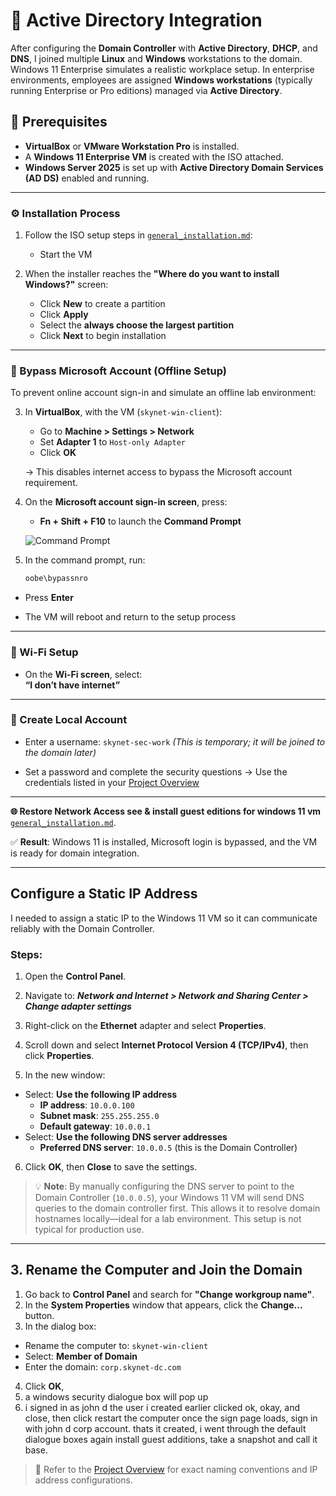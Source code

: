 # 🏢 Active Directory Integration

After configuring the **Domain Controller** with **Active Directory**, **DHCP**, and **DNS**, I joined multiple **Linux** and **Windows** workstations to the domain. Windows 11 Enterprise simulates a realistic workplace setup. In enterprise environments, employees are assigned **Windows workstations** (typically running Enterprise or Pro editions) managed via **Active Directory**.

## 📝 Prerequisites

- **VirtualBox** or **VMware Workstation Pro** is installed.
- A **Windows 11 Enterprise VM** is created with the ISO attached.
- **Windows Server 2025** is set up with **Active Directory Domain Services (AD DS)** enabled and running.

---

### ⚙️ Installation Process

1. Follow the ISO setup steps in [`general_installation.md`](./1.general_installation.md):
   - Start the VM

2. When the installer reaches the **"Where do you want to install Windows?"** screen:
   - Click **New** to create a partition
   - Click **Apply**
   - Select the **always choose the largest partition**
   - Click **Next** to begin installation
---

### 🚫 Bypass Microsoft Account (Offline Setup)

To prevent online account sign-in and simulate an offline lab environment:

3. In **VirtualBox**, with the VM (`skynet-win-client`):
   - Go to **Machine > Settings > Network**
   - Set **Adapter 1** to `Host-only Adapter`
   - Click **OK**

   → This disables internet access to bypass the Microsoft account requirement.

4. On the **Microsoft account sign-in screen**, press:
   - **Fn + Shift + F10** to launch the **Command Prompt**

   ![Command Prompt](img/commandprompt.png)

5. In the command prompt, run:
   ```bash
   oobe\bypassnro

- Press **Enter**

- The VM will reboot and return to the setup process

---

### 📡 Wi-Fi Setup

- On the **Wi-Fi screen**, select:  
  **“I don’t have internet”**

---

### 👤 Create Local Account

- Enter a username:  `skynet-sec-work` _(This is temporary; it will be joined to the domain later)_

- Set a password and complete the security questions → Use the credentials listed in your [Project Overview](https://github.com/Genvarelli/Threat-Detection-Monitoring-Lab)

---

**🌐 Restore Network Access see & install guest editions for windows 11 vm** [`general_installation.md`](./1.general_installation.md).


✅ **Result**: Windows 11 is installed, Microsoft login is bypassed, and the VM is ready for domain integration.

---

## Configure a Static IP Address

I needed to assign a static IP to the Windows 11 VM so it can communicate reliably with the Domain Controller.

### Steps:

1. Open the **Control Panel**.
2. Navigate to:
  ***Network and Internet > Network and Sharing Center > Change adapter settings***

3. Right-click on the **Ethernet** adapter and select **Properties**.
4. Scroll down and select **Internet Protocol Version 4 (TCP/IPv4)**, then click **Properties**.
5. In the new window:
- Select: **Use the following IP address**
  - **IP address**: `10.0.0.100`
  - **Subnet mask**: `255.255.255.0`
  - **Default gateway**: `10.0.0.1`
- Select: **Use the following DNS server addresses**
  - **Preferred DNS server**: `10.0.0.5` (this is the Domain Controller)
6. Click **OK**, then **Close** to save the settings.

> 💡 **Note**: By manually configuring the DNS server to point to the Domain Controller (`10.0.0.5`), your Windows 11 VM will send DNS queries to the domain controller first. This allows it to resolve domain hostnames locally—ideal for a lab environment. This setup is not typical for production use.

---

## 3. Rename the Computer and Join the Domain

1. Go back to **Control Panel** and search for **"Change workgroup name"**.
2. In the **System Properties** window that appears, click the **Change...** button.
3. In the dialog box:
- Rename the computer to: `skynet-win-client`
- Select: **Member of Domain**
- Enter the domain: `corp.skynet-dc.com`
4. Click **OK**,
5. a windows security dialogue box will pop up
6. i signed in as john d the user i created earlier
  clicked ok, okay, and close, then click restart the computer
  once the sign page loads, sign in with john d corp account.
  thats it created, i went through the default dialogue boxes again
  install guest additions, take a snapshot and call it base.

> 🔗 Refer to the [Project Overview](https://github.com/Genvarelli/Threat-Detection-Monitoring-Lab) for exact naming conventions and IP address configurations.
